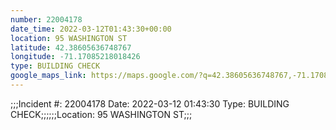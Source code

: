 ```yaml
---
number: 22004178
date_time: 2022-03-12T01:43:30+00:00
location: 95 WASHINGTON ST
latitude: 42.38605636748767
longitude: -71.17085218018426
type: BUILDING CHECK
google_maps_link: https://maps.google.com/?q=42.38605636748767,-71.17085218018426
---
```


;;;Incident #: 22004178   Date: 2022-03-12 01:43:30   Type: BUILDING CHECK;;;;;;Location: 95 WASHINGTON ST;;;
